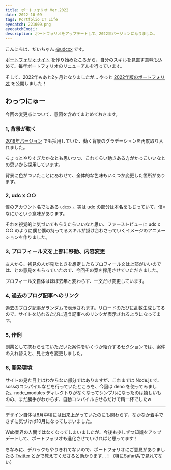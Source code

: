 ```yaml
---
title: ポートフォリオ Ver.2022
date: 2022-10-09
tags: Portfolio IT Life
eyecatch: 221009.png
eyecatchEmoji:
description: ポートフォリオをアップデートして、2022年バージョンになりました。
---
```


こんにちは、だいちゃん [@udcxx](https://twitter.com/udc_xx) です。

[ポートフォリオサイト](https://udcxx.me/) を作り始めたころから、自分のスキルを見直す意味も込めて、毎年ポートフォリオのリニューアルを行っています。

そして、2022年もあと2ヶ月となりましたが... やっと [2022年版のポートフォリオ](https://udcxx.me/) を公開しました！

## わっつにゅー

今回の変更点について、意図を含めてまとめておきます。

### 1, 背景が動く

[2019年バージョン](https://udcxx.github.io/portfolio/old/2019/) でも採用していた、動く背景のグラデーションを再度取り入れました。

ちょっとやりすぎたかなとも思いつつ、これくらい動きある方がかっこいいなとの思いから採用しています。

背景に色がついたことにあわせて、全体的な色味もいくつか変更した箇所があります。

### 2, udc x ○○

僕のアカウント名でもある `udcxx` 。実は udc の部分は本名をもじっていて、僕×なにかという意味があります。

それを視覚的に気づいてもらえたらいいなと思い、ファーストビューに udc x ○○ のように僕と僕の持ってるスキルが掛け合わさっていくイメージのアニメーションを作りました。

### 3, プロフィール文を上部に移動、内容変更

友人から、初見の人が見たときを想定したらプロフィール文は上部がいいのでは、との意見をもらっていたので、今回その案を採用させていただきました。

プロフィール文自体はほぼ去年と変わらず、一文だけ変更しています。

### 4, 過去のブログ記事へのリンク

過去のブログ記事がランダムで表示されます。リロードのたびに乱数生成してるので、サイトを訪れるたびに違う記事へのリンクが表示されるようになってます。

### 5, 作例

副業として携わらせていただいた案件をいくつか紹介するセクションでは、案件の入れ替えと、見せ方を変更しました。

### 6, 開発環境

サイトの見た目上はわからない部分ではありますが、これまでは Node.js で、scssのコンパイルなどを行っていたところを、今回は deno を使ってみました。node_modules ディレクトりがなくなってシンプルになったのは嬉しいものの、まだ勝手がわからず、自動コンパイルさせるだけで精一杯でしたw

---

デザイン自体は8月中頃には出来上がっていたのにも関わらず、なかなか着手できずに気づけば10月になってしまいました。

Web業界の人間ではなくなってしまいましたが、今後も少しずつ知識をアップデートして、ポートフォリオも進化させていければと思ってます！

ちなみに、デバックもやりきれてないので、ポートフォリオにご意見がありましたら [Twitter](https://twitter.com/udc_xx) とかで教えてくださると助かります...！（特にSafari系で見れてない）
